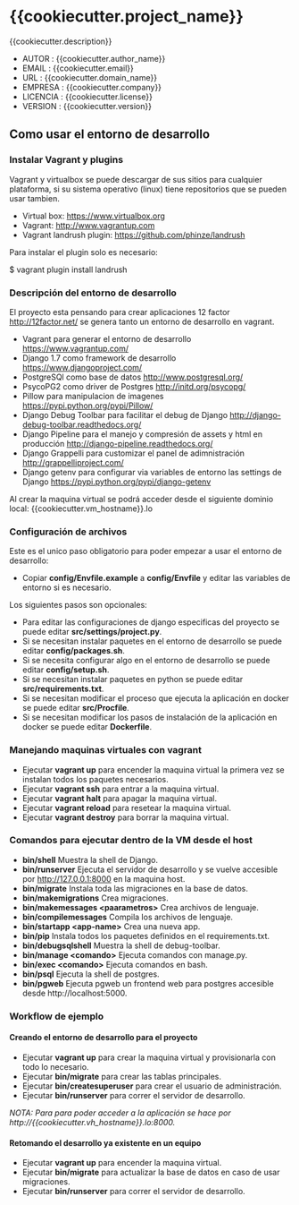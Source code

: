 # {{cookiecutter.project_name}} #

{{cookiecutter.description}}

- AUTOR       :   {{cookiecutter.author_name}}
- EMAIL       :   {{cookiecutter.email}}
- URL         :   {{cookiecutter.domain_name}}
- EMPRESA     :   {{cookiecutter.company}}
- LICENCIA    :   {{cookiecutter.license}}
- VERSION     :   {{cookiecutter.version}}


## Como usar el entorno de desarrollo ##

### Instalar Vagrant y plugins ###

Vagrant y virtualbox se puede descargar de sus sitios para cualquier plataforma, si su sistema operativo (linux) tiene repositorios
que se pueden usar tambien.

- Virtual box: https://www.virtualbox.org
- Vagrant: http://www.vagrantup.com
- Vagrant landrush plugin: https://github.com/phinze/landrush

Para instalar el plugin solo es necesario:

  $ vagrant plugin install landrush

### Descripción del entorno de desarrollo ###

El proyecto esta pensando para crear aplicaciones 12 factor http://12factor.net/ se genera tanto un entorno de desarrollo en vagrant.

- Vagrant para generar el entorno de desarrollo https://www.vagrantup.com/
- Django 1.7 como framework de desarrollo https://www.djangoproject.com/
- PostgreSQl como base de datos http://www.postgresql.org/
- PsycoPG2 como driver de Postgres http://initd.org/psycopg/
- Pillow para manipulacion de imagenes https://pypi.python.org/pypi/Pillow/
- Django Debug Toolbar para facilitar el debug de Django http://django-debug-toolbar.readthedocs.org/
- Django Pipeline para el manejo y compresión de assets y html en producción http://django-pipeline.readthedocs.org/
- Django Grappelli para customizar el panel de adimnistración http://grappelliproject.com/
- Django getenv para configurar via variables de entorno las settings de Django https://pypi.python.org/pypi/django-getenv

Al crear la maquina virtual se podrá acceder desde el siguiente dominio local: {{cookiecutter.vm_hostname}}.lo

### Configuración de archivos  ###

Este es el unico paso obligatorio para poder empezar a usar el entorno de desarrollo:

- Copiar __config/Envfile.example__ a __config/Envfile__ y editar las variables de entorno si es necesario.

Los siguientes pasos son opcionales:

- Para editar las configuraciones de django especificas del proyecto se puede editar __src/settings/project.py__.
- Si se necesitan instalar paquetes en el entorno de desarrollo se puede editar __config/packages.sh__.
- Si se necesita configurar algo en el entorno de desarrollo se puede editar __config/setup.sh__.
- Si se necesitan instalar paquetes en python se puede editar __src/requirements.txt__.
- Si se necesitan modificar el proceso que ejecuta la aplicación en docker se puede editar __src/Procfile__.
- Si se necesitan modificar los pasos de instalación de la aplicación en docker se puede editar __Dockerfile__.

### Manejando maquinas virtuales con vagrant ###

- Ejecutar __vagrant up__ para encender la maquina virtual la primera vez se instalan todos los paquetes necesarios.
- Ejecutar __vagrant ssh__ para entrar a la maquina virtual.
- Ejecutar __vagrant halt__ para apagar la maquina virtual.
- Ejecutar __vagrant reload__ para resetear la maquina virtual.
- Ejecutar __vagrant destroy__ para borrar la maquina virtual.

### Comandos para ejecutar dentro de la VM desde el host ###

- __bin/shell__ Muestra la shell de Django.
- __bin/runserver__ Ejecuta el servidor de desarrollo y se vuelve accesible por http://127.0.0.1:8000 en la maquina host.
- __bin/migrate__ Instala toda las migraciones en la base de datos.
- __bin/makemigrations__ Crea migraciones.
- __bin/makemessages \<paarametros\>__ Crea archivos de lenguaje.
- __bin/compilemessages__ Compila los archivos de lenguaje.
- __bin/startapp \<app-name\>__ Crea una nueva app.
- __bin/pip__ Instala todos los paquetes definidos en el requirements.txt.
- __bin/debugsqlshell__ Muestra la shell de debug-toolbar.
- __bin/manage \<comando\>__ Ejecuta comandos con manage.py.
- __bin/exec \<comando\>__ Ejecuta comandos en bash.
- __bin/psql__ Ejecuta la shell de postgres.
- __bin/pgweb__ Ejecuta pgweb un frontend web para postgres accesible desde http://localhost:5000.

### Workflow de ejemplo ###

#### Creando el entorno de desarrollo para el proyecto ####

- Ejecutar __vagrant up__ para crear la maquina virtual y provisionarla con todo lo necesario.
- Ejecutar __bin/migrate__ para crear las tablas principales.
- Ejecutar __bin/createsuperuser__ para crear el usuario de administración.
- Ejecutar __bin/runserver__ para correr el servidor de desarrollo.

*NOTA: Para para poder acceder a la aplicación se hace por http://{{cookiecutter.vh_hostname}}.lo:8000.*

#### Retomando el desarrollo ya existente en un equipo ####

- Ejecutar __vagrant up__ para encender la maquina virtual.
- Ejecutar __bin/migrate__ para actualizar la base de datos en caso de usar migraciones.
- Ejecutar __bin/runserver__ para correr el servidor de desarrollo.
